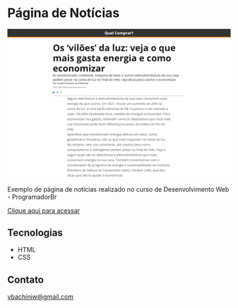 # Página de Notícias

![preview](./.github/preview.png)

Exemplo de página de notícias realizado no curso de Desenvolvimento Web - ProgramadorBr

[Clique aqui para acessar](https://vitorbachini.github.io/javascript/pagina-de-noticias/)

## Tecnologias

- HTML
- CSS

## Contato 

vbachiniw@gmail.com